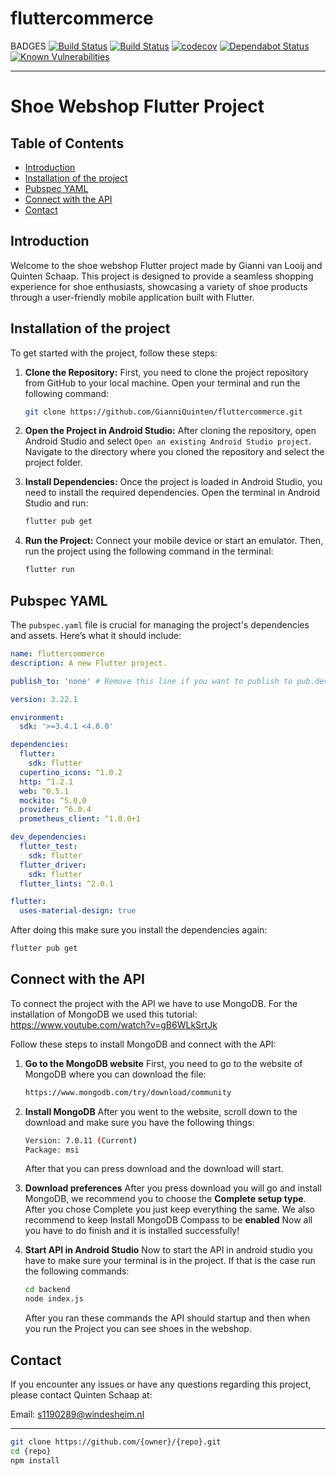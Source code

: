  # fluttercommerce

BADGES
[![Build Status](https://github.com/{owner}/{repo}/actions/workflows/{workflow}.yml/badge.svg)](https://github.com/{owner}/{repo}/actions/workflows/{workflow}.yml)
[![Build Status](https://travis-ci.com/{owner}/{repo}.svg?branch=main)](https://travis-ci.com/{owner}/{repo})
[![codecov](https://codecov.io/gh/{owner}/{repo}/branch/main/graph/badge.svg)](https://codecov.io/gh/{owner}/{repo})
[![Dependabot Status](https://api.dependabot.com/badges/status?host=github&repo={owner}/{repo})](https://dependabot.com)
[![Known Vulnerabilities](https://snyk.io/test/github/{owner}/{repo}/badge.svg)](https://snyk.io/test/github/{owner}/{repo})

---
# Shoe Webshop Flutter Project
## Table of Contents

- [Introduction](#introduction)
- [Installation of the project](#installation-of-the-project)
- [Pubspec YAML](#pubspec-yaml)
- [Connect with the API](#connect-with-the-api)
- [Contact](#contact)

## Introduction
Welcome to the shoe webshop Flutter project made by Gianni van Looij and Quinten Schaap.
This project is designed to provide a seamless shopping experience for shoe enthusiasts,
showcasing a variety of shoe products through a user-friendly mobile application built with Flutter.

## Installation of the project
To get started with the project, follow these steps:

1. **Clone the Repository:**
   First, you need to clone the project repository from GitHub to your local machine.
   Open your terminal and run the following command:

   ```bash
   git clone https://github.com/GianniQuinten/fluttercommerce.git
   ```

2. **Open the Project in Android Studio:**
   After cloning the repository, open Android Studio and select `Open an existing Android Studio project`.
   Navigate to the directory where you cloned the repository and select the project folder.

3. **Install Dependencies:**
   Once the project is loaded in Android Studio, you need to install the required dependencies.
   Open the terminal in Android Studio and run:

   ```bash
   flutter pub get
   ```

4. **Run the Project:**
   Connect your mobile device or start an emulator. Then, run the project using the following command in the terminal:

   ```bash
   flutter run
   ```

## Pubspec YAML
The `pubspec.yaml` file is crucial for managing the project's dependencies and assets. Here’s what it should include:

```yaml
name: fluttercommerce
description: A new Flutter project.

publish_to: 'none' # Remove this line if you want to publish to pub.dev

version: 3.22.1

environment:
  sdk: '>=3.4.1 <4.0.0'

dependencies:
  flutter:
    sdk: flutter
  cupertino_icons: ^1.0.2
  http: ^1.2.1
  web: ^0.5.1
  mockito: ^5.0.0
  provider: ^6.0.4
  prometheus_client: ^1.0.0+1

dev_dependencies:
  flutter_test:
    sdk: flutter
  flutter_driver:
    sdk: flutter
  flutter_lints: ^2.0.1

flutter:
  uses-material-design: true
```

   After doing this make sure you install the dependencies again:
   ```bash
   flutter pub get
   ```

## Connect with the API
To connect the project with the API we have to use MongoDB.
For the installation of MongoDB we used this tutorial: https://www.youtube.com/watch?v=gB6WLkSrtJk

Follow these steps to install MongoDB and connect with the API:
1. **Go to the MongoDB website**
   First, you need to go to the website of MongoDB where you can download the file:

   ```bash
   https://www.mongodb.com/try/download/community
   ```

2. **Install MongoDB**
   After you went to the website, scroll down to the download and make sure you have the following things:

   ```bash
   Version: 7.0.11 (Current)
   Package: msi
   ```

   After that you can press download and the download will start.

3. **Download preferences**
   After you press download you will go and install MongoDB, we recommend you to choose the **Complete setup type**.
   After you chose Complete you just keep everything the same. We also recommend to keep Install MongoDB Compass to be **enabled**
   Now all you have to do finish and it is installed successfully!

4. **Start API in Android Studio**
   Now to start the API in android studio you have to make sure your terminal is in the project.
   If that is the case run the following commands:

   ```bash
   cd backend
   node index.js
   ```

   After you ran these commands the API should startup and then when you run the Project you can see shoes in the webshop.

## Contact
If you encounter any issues or have any questions regarding this project, please contact Quinten Schaap at:

Email: s1190289@windesheim.nl

---


```bash
git clone https://github.com/{owner}/{repo}.git
cd {repo}
npm install
